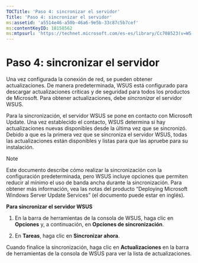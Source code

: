 ```yaml
---
TOCTitle: 'Paso 4: sincronizar el servidor'
Title: 'Paso 4: sincronizar el servidor'
ms:assetid: 'a5514e46-a50b-46a6-9e5b-33c87c5b7cef'
ms:contentKeyID: 18158562
ms:mtpsurl: 'https://technet.microsoft.com/es-es/library/Cc708523(v=WS.10)'
---
```


Paso 4: sincronizar el servidor
===============================

Una vez configurada la conexión de red, se pueden obtener actualizaciones. De manera predeterminada, WSUS está configurado para descargar actualizaciones críticas y de seguridad para todos los productos de Microsoft. Para obtener actualizaciones, debe *sincronizar* el servidor WSUS.

Para la sincronización, el servidor WSUS se pone en contacto con Microsoft Update. Una vez establecido el contacto, WSUS determina si hay actualizaciones nuevas disponibles desde la última vez que se sincronizó. Debido a que es la primera vez que se sincroniza el servidor WSUS, todas las actualizaciones están disponibles y listas para que las apruebe para su instalación.

> [!NOTE]
> Este documento describe cómo realizar la sincronización con la configuración predeterminada, pero WSUS incluye opciones que permiten reducir al mínimo el uso de banda ancha durante la sincronización. Para obtener más información, vea las notas del producto “Deploying Microsoft Windows Server Update Services” (el documento puede estar en inglés). 

**Para sincronizar el servidor WSUS**
1.  En la barra de herramientas de la consola de WSUS, haga clic en **Opciones** y, a continuación, en **Opciones de sincronización**.

2.  En **Tareas**, haga clic en **Sincronizar ahora**.

Cuando finalice la sincronización, haga clic en **Actualizaciones** en la barra de herramientas de la consola de WSUS para ver la lista de actualizaciones.
